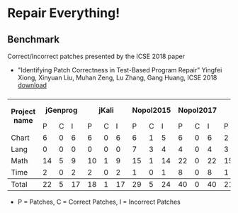 # Repair Everything!

## Benchmark
Correct/Incorrect patches presented by the ICSE 2018 paper 
* "Identifying Patch Correctness in Test-Based Program Repair" Yingfei Xiong, Xinyuan Liu, Muhan Zeng, Lu Zhang, Gang Huang, ICSE 2018 [download](https://ieeexplore.ieee.org/stamp/stamp.jsp?arnumber=8453152)
###

<table>
  <tr>
    <th rowspan="2">Project name</th>
    <th colspan="3">jGenprog</th>
    <th colspan="3">jKali</th>
    <th colspan="3">Nopol2015</th>
    <th colspan="3">Nopol2017</th>
    <th colspan="3">ACS</th>
    <th colspan="3">HDRepair</th>
    <th colspan="3">Total(Generated)</th>
    <th colspan="3">Developer Patches</th>
  </tr>
  <tr>
    <td>P</td>
    <td>C</td>
    <td>I</td>
    <td>P</td>
    <td>C</td>
    <td>I</td>
    <td>P</td>
    <td>C</td>
    <td>I</td>
    <td>P</td>
    <td>C</td>
    <td>I</td>
    <td>P</td>
    <td>C</td>
    <td>I</td>
    <td>P</td>
    <td>C</td>
    <td>I</td>
    <td>P</td>
    <td>C</td>
    <td>I</td>
    <td>P</td>
    <td>C</td>
    <td>I</td>

  </tr>
  <tr>
    <td>Chart</td>
    <td>6</td>
    <td>0</td>
    <td>6</td>
    <td>6</td>
    <td>0</td>
    <td>6</td>
    <td>6</td>
    <td>1</td>
    <td>5</td>
    <td>6</td>
    <td>0</td>
    <td>6</td>
    <td>2</td>
    <td>2</td>
    <td>0</td>
    <td>0</td>
    <td>0</td>
    <td>0</td>
    <td>26</td>
    <td>3</td>
    <td>23</td>
    <td>25</td>
    <td>25</td>
    <td>0</td>
  </tr>
  <tr>
    <td>Lang</td>
    <td>0</td>
    <td>0</td>
    <td>0</td>
    <td>0</td>
    <td>0</td>
    <td>0</td>
    <td>7</td>
    <td>3</td>
    <td>4</td>
    <td>4</td>
    <td>0</td>
    <td>4</td>
    <td>3</td>
    <td>1</td>
    <td>2</td>
    <td>1</td>
    <td>0</td>
    <td>1</td>
    <td>15</td>
    <td>4</td>
    <td>11</td>
    <td>58</td>
    <td>58</td>
    <td>0</td>
  </tr>
  <tr>
    <td>Math</td>
    <td>14</td>
    <td>5</td>
    <td>9</td>
    <td>10</td>
    <td>1</td>
    <td>9</td>
    <td>15</td>
    <td>1</td>
    <td>14</td>
    <td>22</td>
    <td>0</td>
    <td>22</td>
    <td>15</td>
    <td>11</td>
    <td>4</td>
    <td>7</td>
    <td>2</td>
    <td>5</td>
    <td>83</td>
    <td>20</td>
    <td>63</td>
    <td>84</td>
    <td>84</td>
    <td>0</td>
  </tr>
  <tr>
    <td>Time</td>
    <td>2</td>
    <td>0</td>
    <td>2</td>
    <td>2</td>
    <td>0</td>
    <td>2</td>
    <td>1</td>
    <td>0</td>
    <td>1</td>
    <td>8</td>
    <td>0</td>
    <td>8</td>
    <td>1</td>
    <td>1</td>
    <td>0</td>
    <td>1</td>
    <td>1</td>
    <td>0</td>
    <td>15</td>
    <td>2</td>
    <td>13</td>
    <td>27</td>
    <td>27</td>
    <td>0</td>
  </tr>
  <tr style="border-top :1px solid">
    <td>Total</td>
    <td>22</td>
    <td>5</td>
    <td>17</td>
    <td>18</td>
    <td>1</td>
    <td>17</td>
    <td>29</td>
    <td>5</td>
    <td>24</td>
    <td>40</td>
    <td>0</td>
    <td>40</td>
    <td>21</td>
    <td>15</td>
    <td>6</td>
    <td>9</td>
    <td>3</td>
    <td>6</td>
    <td>139</td>
    <td>29</td>
    <td>110</td>
    <td>194</td>
    <td>194</td>
    <td>0</td>


  </tr>
</table>


* P = Patches, C = Correct Patches, I = Incorrect Patches


